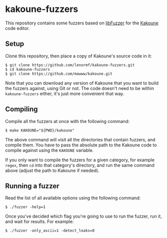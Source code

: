 kakoune-fuzzers
===============

This repository contains some fuzzers based on
[libFuzzer](https://www.llvm.org/docs/LibFuzzer.html) for the
[Kakoune](https://github.com/mawww/kakoune) code editor.

Setup
-----

Clone this repository, then place a copy of Kakoune's source code in it:

	$ git clone https://github.com/lenormf/kakoune-fuzzers.git
	$ cd kakoune-fuzzers
	$ git clone https://github.com/mawww/kakoune.git

Note that you can download any version of Kakoune that you want to build
the fuzzers against, using Git or not. The code doesn't need to be within
`kakoune-fuzzers` either, it's just more convenient that way.

Compiling
---------

Compile all the fuzzers at once with the following command:

	$ make KAKOUNE="${PWD}/kakoune"

The above command will visit all the directories that contain fuzzers,
and compile them. You have to pass the absolute path to the Kakoune code
to compile against using the `KAKOUNE` variable.

If you only want to compile the fuzzers for a given category, for example
`regex`, then `cd` into that category's directory, and run the same command
above (adjust the path to Kakoune if needed).

Running a fuzzer
----------------

Read the list of all available options using the following command:

	$ ./fuzzer -help=1

Once you've decided which flag you're going to use to run the fuzzer,
run it, and wait for results. For example:

	$ ./fuzzer -only_ascii=1 -detect_leaks=0
